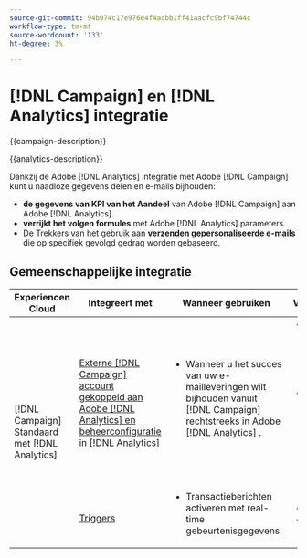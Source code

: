 ```yaml
---
source-git-commit: 94b074c17e976e4f4acbb1ff41aacfc9bf74744c
workflow-type: tm+mt
source-wordcount: '133'
ht-degree: 3%

---
```



# [!DNL Campaign] en [!DNL Analytics] integratie

{{campaign-description}}

{{analytics-description}}

Dankzij de Adobe [!DNL Analytics] integratie met Adobe [!DNL Campaign] kunt u naadloze gegevens delen en e-mails bijhouden:

+ **de gegevens van KPI van het Aandeel** van Adobe [!DNL Campaign] aan Adobe [!DNL Analytics].
+ **verrijkt het volgen formules** met Adobe [!DNL Analytics] parameters.
+ De Trekkers van het gebruik aan **verzenden gepersonaliseerde e-mails** die op specifiek gevolgd gedrag worden gebaseerd.

## Gemeenschappelijke integratie

<table>
    <thead>
        <tr>
            <th>Experiencen Cloud</th>
            <th>Integreert met</th>
            <th>Wanneer gebruiken</th>
            <th>Vaak voorkomende gebruiksscenario's</th>
        </tr>
    </thead>
     <tbody>
        <tr>
            <td rowspan="2">[!DNL Campaign] Standaard met [!DNL Analytics]</td>
            <td><a href="https://experienceleague.adobe.com/docs/campaign-standard-learn/tutorials/integrations/track-the-success-of-your-deliveries-in-analytics.html" target="_blank" rel="noreferrer">Externe [!DNL Campaign] account gekoppeld aan Adobe [!DNL Analytics] en beheerconfiguratie in [!DNL Analytics]</a></td>
            <td>
                <ul style="margin-top: 0;">
                    <li>Wanneer u het succes van uw e-mailleveringen wilt bijhouden vanuit [!DNL Campaign] rechtstreeks in Adobe [!DNL Analytics] .</li>
                </ul>
            </td>
            <td>
              <ul style="margin-top: 0;">
                <li>Verbeter uw analyserapporten met de leveringsgegevens van [!DNL Campaign] , inclusief de verzonden e-mails, aangeklikte e-mails, geopende e-mails, geleverde e-mails, abonnementen en bonnen.</li>
                <li>Analyseer downstreamconversiegebeurtenissen voor [!DNL Campaign] klikken die het verkeer naar uw digitale eigenschappen sturen, zoals formulierleads, onlinebestellingen of andere gebeurtenissen die zijn vastgelegd in [!DNL Analytics] .</li>
              </ul>
            </td>
        </tr>
        <tr>
            <td><a href="../../integrations/tutorials/campaign-analytics/campaign-analytics-trigger.md" target="_blank" rel="noreferrer">Triggers</a></li>
            <td>
                <ul style="margin-top: 0;">
                    <li>Transactieberichten activeren met real-time gebeurtenisgegevens.</li>
                </ul>
            </td>
            <td>
              <ul style="margin-top: 0;">
                <li>Bevestiging van registratie.</li>
                <li>Uitchecken van winkelwagentjes.</li>
              </ul>
            </td>
        </tr>              
    </tbody>          
</table>

